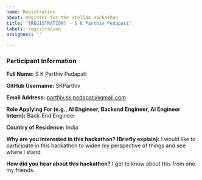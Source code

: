 ```yaml
---
name: Registration
about: Register for the StellaX Hackathon
title: "[REGISTRATION] - S K Parthiv Pedapati"
labels: registration
assignees: ''

---
```


### Participant Information

**Full Name:** S K Parthiv Pedapati

**GitHub Username:** SKParthiv

**Email Address:** parthiv.sk.pedapati@gmail.com

**Role Applying For (e.g., AI Engineer, Backend Engineer, AI Engineer Intern):** Back-End Engineer

**Country of Residence:** India

**Why are you interested in this hackathon? (Briefly explain):** I would like to participate in this hackathon to widen my perspective of things and see where I stand.

**How did you hear about this hackathon?** I got to know about this from one my friends.
